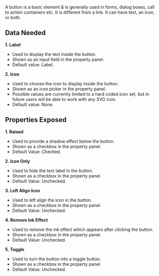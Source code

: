 A button is a basic element & is generally used in forms, dialog boxes, call to action containers etc. It is different from a link. It can have text, an icon, or both.

## Data Needed 

**1. Label**

* Used to display the text inside the button.
* Shown as an input field in the property panel.
* Default value: Label.

**2. Icon**

* Used to choose the icon to display inside the button.
* Shown as an icon picker in the property panel.
* Possible values are currently limited to a hard coded icon set, but in future users will be able to work with any SVG icon.
* Default value: None.

## Properties Exposed 

**1. Raised**

* Used to provide a shadow effect below the button.
* Shown as a checkbox in the property panel.
* Default Value: Checked.

**2. Icon Only**

* Used to hide the text label in the button.
* Shown as a checkbox in the property panel.
* Default Value: Unchecked.

**3. Left Align Icon**

* Used to left align the icon in the button.
* Shown as a checkbox in the property panel.
* Default Value: Unchecked.

**4. Remove Ink Effect**

* Used to remove the ink effect which appears after clicking the button.
* Shown as a checkbox in the property panel.
* Default Value: Unchecked.

**5. Toggle**

* Used to turn the button into a toggle button.
* Shown as a checkbox in the property panel.
* Default Value: Unchecked.
